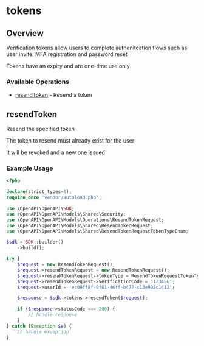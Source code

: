 # tokens

## Overview

<p>Verification tokens allow users to complete authenitcation flows such as user invite, MFA registration and password reset</p>
<p>Tokens have an expiry and are one-time use only</p>


### Available Operations

* [resendToken](#resendtoken) - Resend a token

## resendToken

<p>Resend the specified token </p>
<p>The token to resend must already exist for the user </p>
<p>It will be revoked and a new one issued</p>


### Example Usage

```php
<?php

declare(strict_types=1);
require_once 'vendor/autoload.php';

use \OpenAPI\OpenAPI\SDK;
use \OpenAPI\OpenAPI\Models\Shared\Security;
use \OpenAPI\OpenAPI\Models\Operations\ResendTokenRequest;
use \OpenAPI\OpenAPI\Models\Shared\ResendTokenRequest;
use \OpenAPI\OpenAPI\Models\Shared\ResendTokenRequestTokenTypeEnum;

$sdk = SDK::builder()
    ->build();

try {
    $request = new ResendTokenRequest();
    $request->resendTokenRequest = new ResendTokenRequest();
    $request->resendTokenRequest->tokenType = ResendTokenRequestTokenTypeEnum::INVITE_MFA_USER;
    $request->resendTokenRequest->verificationCode = '123456';
    $request->userId = 'ec09ff8f-0f81-46ff-b477-c13e902c1412';

    $response = $sdk->tokens->resendToken($request);

    if ($response->statusCode === 200) {
        // handle response
    }
} catch (Exception $e) {
    // handle exception
}
```

